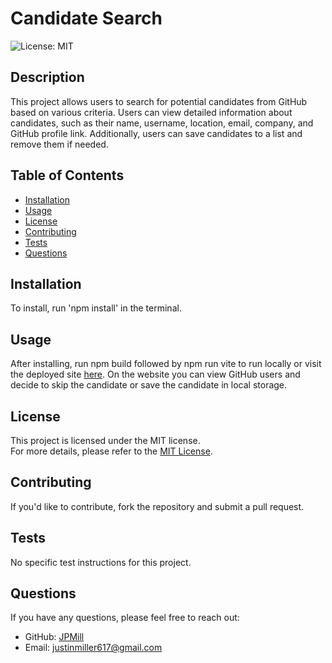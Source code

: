# Candidate Search

![License: MIT](https://img.shields.io/badge/License-MIT-yellow.svg)

## Description
This project allows users to search for potential candidates from GitHub based on various criteria. Users can view detailed information about candidates, such as their name, username, location, email, company, and GitHub profile link. Additionally, users can save candidates to a list and remove them if needed.

## Table of Contents
- [Installation](#installation)
- [Usage](#usage)
- [License](#license)
- [Contributing](#contributing)
- [Tests](#tests)
- [Questions](#questions)

## Installation
To install, run 'npm install' in the terminal.

## Usage
After installing, run npm build followed by npm run vite to run locally or visit the deployed site [here](https://candidate-search-f8k8.onrender.com/). On the website you can view GitHub users and decide to skip the candidate or save the candidate in local storage.


## License
This project is licensed under the MIT license.  
For more details, please refer to the [MIT License](https://opensource.org/licenses/MIT).
  

## Contributing
If you'd like to contribute, fork the repository and submit a pull request.

## Tests
No specific test instructions for this project.

## Questions
If you have any questions, please feel free to reach out:
- GitHub: [JPMill](https://github.com/JPMill)
- Email: [justinmiller617@gmail.com](mailto:justinmiller617@gmail.com)